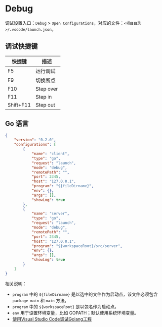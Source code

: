 # Debug

调试设置入口：`Debug` > `Open Configurations`，对应的文件：`<项目目录>/.vscode/launch.json`。

## 调试快捷键

| 快捷键    | 描述      |
| --------- | --------- |
| F5        | 运行调试  |
| F9        | 切换断点  |
| F10       | Step over |
| F11       | Step in   |
| Shift+F11 | Step out  |

## Go 语言

```json
{
    "version": "0.2.0",
    "configurations": [
        {
            "name": "client",
            "type": "go",
            "request": "launch",
            "mode": "debug",
            "remotePath": "",
            "port": 2345,
            "host": "127.0.0.1",
            "program": "${fileDirname}",
            "env": {},
            "args": [],
            "showLog": true
        },
        {
            "name": "server",
            "type": "go",
            "request": "launch",
            "mode": "debug",
            "remotePath": "",
            "port": 2345,
            "host": "127.0.0.1",
            "program": "${workspaceRoot}/src/server",
            "env": {},
            "args": [],
            "showLog": true
        }
    ]
}
```

相关说明：

* `program` 中的 `${fileDirname}` 是以选中的文件作为启动点，该文件必须包含 `package main` 和 `main` 方法。
* `program` 中的 `${workspaceRoot}` 是以包名作为启动点。
* `env` 用于设置环境变量，比如 GOPATH；默认使用系统环境变量。
* [使用Visual Studio Code调试Golang工程](https://www.jianshu.com/p/75abf65462db)
